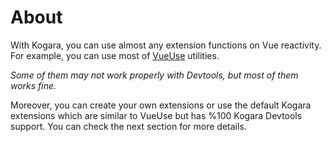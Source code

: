 # About

With Kogara, you can use almost any extension functions on Vue reactivity. For example, you can use most of [VueUse](https://vueuse.org/) utilities.

_Some of them may not work properly with Devtools, but most of them works fine._

Moreover, you can create your own extensions or use the default Kogara extensions which are similar to VueUse but has %100 Kogara Devtools support. You can check the next section for more details.
